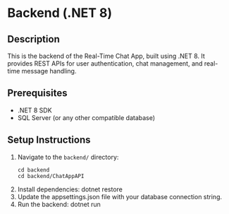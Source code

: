 # Backend (.NET 8)

## Description
This is the backend of the Real-Time Chat App, built using .NET 8. It provides REST APIs for user authentication, chat management, and real-time message handling.

## Prerequisites
- .NET 8 SDK
- SQL Server (or any other compatible database)

## Setup Instructions
1. Navigate to the `backend/` directory:
   ```open bash
   cd backend
   cd backend/ChatAppAPI
2. Install dependencies:
   dotnet restore
3. Update the appsettings.json file with your database connection string.
4. Run the backend:
   dotnet run
